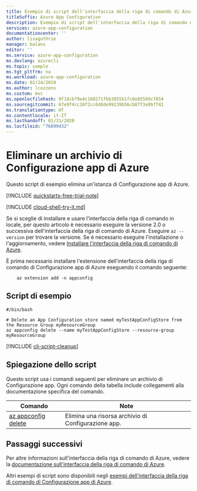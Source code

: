 ```yaml
---
title: Esempio di script dell'interfaccia della riga di comando di Azure - Eliminare un archivio di Configurazione app di Azure
titleSuffix: Azure App Configuration
description: Esempio di script dell'interfaccia della riga di comando di Azure - Eliminare un archivio di Configurazione app di Azure
services: azure-app-configuration
documentationcenter: ''
author: lisaguthrie
manager: balans
editor: ''
ms.service: azure-app-configuration
ms.devlang: azurecli
ms.topic: sample
ms.tgt_pltfrm: na
ms.workload: azure-app-configuration
ms.date: 02/24/2019
ms.author: lcozzens
ms.custom: mvc
ms.openlocfilehash: 9f18cb79e4c160271fbb3855b1fc6e05589cf854
ms.sourcegitcommit: 67e9f4cc16f2cc6d8de99239b56cb87f3e9bff41
ms.translationtype: HT
ms.contentlocale: it-IT
ms.lasthandoff: 01/31/2020
ms.locfileid: "76899432"
---
```

# <a name="delete-an-azure-app-configuration-store"></a>Eliminare un archivio di Configurazione app di Azure

Questo script di esempio elimina un'istanza di Configurazione app di Azure.

[!INCLUDE [quickstarts-free-trial-note](../../../includes/quickstarts-free-trial-note.md)]

[!INCLUDE [cloud-shell-try-it.md](../../../includes/cloud-shell-try-it.md)]

Se si sceglie di installare e usare l'interfaccia della riga di comando in locale, per questo articolo è necessario eseguire la versione 2.0 o successiva dell'interfaccia della riga di comando di Azure. Eseguire `az --version` per trovare la versione. Se è necessario eseguire l'installazione o l'aggiornamento, vedere [Installare l'interfaccia della riga di comando di Azure](/cli/azure/install-azure-cli).

È prima necessario installare l'estensione dell'interfaccia della riga di comando di Configurazione app di Azure eseguendo il comando seguente:

        az extension add -n appconfig

## <a name="sample-script"></a>Script di esempio

```azurecli-interactive
#/bin/bash

# Delete an App Configuration store named myTestAppConfigStore from the Resource Group myResourceGroup
az appconfig delete --name myTestAppConfigStore --resource-group myResourceGroup
```

[!INCLUDE [cli-script-cleanup](../../../includes/cli-script-clean-up.md)]

## <a name="script-explanation"></a>Spiegazione dello script

Questo script usa i comandi seguenti per eliminare un archivio di Configurazione app. Ogni comando della tabella include collegamenti alla documentazione specifica del comando.

| Comando | Note |
|---|---|
| [az appconfig delete](/cli/azure/ext/appconfig/appconfig#ext-appconfig-az-appconfig-delete) | Elimina una risorsa archivio di Configurazione app. |

## <a name="next-steps"></a>Passaggi successivi

Per altre informazioni sull'interfaccia della riga di comando di Azure, vedere la [documentazione sull'interfaccia della riga di comando di Azure](/cli/azure).

Altri esempi di script sono disponibili negli [esempi dell'interfaccia della riga di comando di Configurazione app di Azure](../cli-samples.md).
